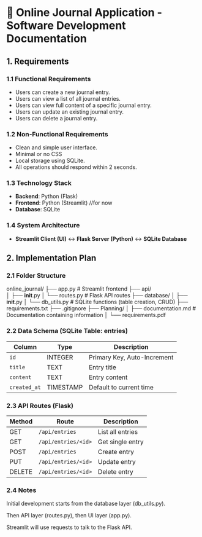 # 📓 Online Journal Application - Software Development Documentation

## 1. Requirements

### 1.1 Functional Requirements
- Users can create a new journal entry.
- Users can view a list of all journal entries.
- Users can view full content of a specific journal entry.
- Users can update an existing journal entry.
- Users can delete a journal entry.

### 1.2 Non-Functional Requirements
- Clean and simple user interface.
- Minimal or no CSS
- Local storage using SQLite.
- All operations should respond within 2 seconds.

### 1.3 Technology Stack
- **Backend**: Python (Flask)
- **Frontend**: Python (Streamlit) //for now
- **Database**: SQLite

### 1.4 System Architecture
- **Streamlit Client (UI)** ↔️ **Flask Server (Python)** ↔️ **SQLite Database**

## 2. Implementation Plan

### 2.1 Folder Structure

online_journal/
├── app.py                 # Streamlit frontend
├── api/                   
│   ├── __init__.py
│   └── routes.py          # Flask API routes
├── database/
│   ├── __init__.py
│   └── db_utils.py        # SQLite functions (table creation, CRUD)
├── requirements.txt
├── .gitignore
├── Planning/
│   ├── documentation.md   # Documentation containing information
│   └── requirements.pdf       


### 2.2 Data Schema (SQLite Table: entries)

| Column       | Type        | Description                 |
|--------------|-------------|-----------------------------|
| `id`         | INTEGER     | Primary Key, Auto-Increment |
| `title`      | TEXT        | Entry title                 |
| `content`    | TEXT        | Entry content               |
| `created_at` | TIMESTAMP   | Default to current time     |


### 2.3 API Routes (Flask)

| Method | Route                  | Description            |
|--------|------------------------|------------------------|
| GET    | `/api/entries`         | List all entries       |
| GET    | `/api/entries/<id>`    | Get single entry       |
| POST   | `/api/entries`         | Create entry           |
| PUT    | `/api/entries/<id>`    | Update entry           |
| DELETE | `/api/entries/<id>`    | Delete entry           |

### 2.4 Notes

Initial development starts from the database layer (db_utils.py).

Then API layer (routes.py), then UI layer (app.py).

Streamlit will use requests to talk to the Flask API.